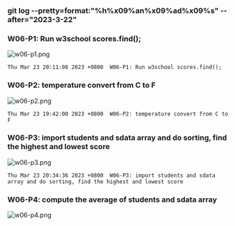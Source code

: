 ### git log --pretty=format:"%h%x09%an%x09%ad%x09%s" --after="2023-3-22"

### W06-P1: Run w3school scores.find();
 
![w06-p1.png](https://casmvaldsmrrajnyisdj.supabase.co/storage/v1/object/public/demo-64/md_1N_img/w06-p1.png)

```
Thu Mar 23 20:11:08 2023 +0800  W06-P1: Run w3school scores.find();
```


### W06-P2: temperature convert from C to F
 
![w06-p2.png](https://casmvaldsmrrajnyisdj.supabase.co/storage/v1/object/public/demo-64/md_1N_img/w06-p2.png)

```
Thu Mar 23 19:42:00 2023 +0800  W06-P2: temperature convert from C to F
```


### W06-P3: import students and sdata array and do sorting, find the highest and lowest score
 
![w06-p3.png](https://casmvaldsmrrajnyisdj.supabase.co/storage/v1/object/public/demo-64/md_1N_img/w06-p3.png)

```
Thu Mar 23 20:34:36 2023 +0800  W06-P3: import students and sdata array and do sorting, find the highest and lowest score
```


### W06-P4: compute the average of students and sdata array
 
![w06-p4.png](https://casmvaldsmrrajnyisdj.supabase.co/storage/v1/object/public/demo-64/md_1N_img/w06-p4.png)

